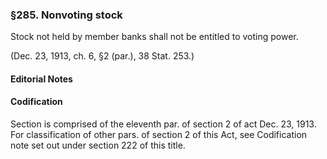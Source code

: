 ### §285. Nonvoting stock ###

Stock not held by member banks shall not be entitled to voting power.

(Dec. 23, 1913, ch. 6, §2 (par.), 38 Stat. 253.)

#### **Editorial Notes** ####

#### Codification ####

Section is comprised of the eleventh par. of section 2 of act Dec. 23, 1913. For classification of other pars. of section 2 of this Act, see Codification note set out under section 222 of this title.
